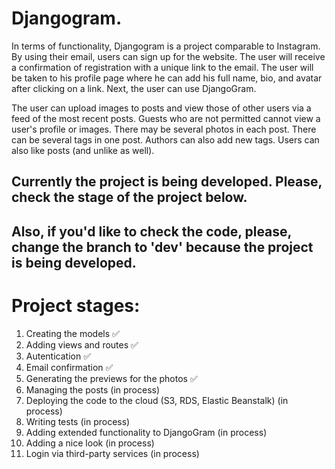 <h1>Djangogram.</h1>

In terms of functionality, Djangogram is a project comparable to Instagram. By using their email, users can sign up for the website. The user will receive a confirmation of registration with a unique link to the email. The user will be taken to his profile page where he can add his full name, bio, and avatar after clicking on a link. Next, the user can use DjangoGram.

The user can upload images to posts and view those of other users via a feed of the most recent posts. Guests who are not permitted cannot view a user's profile or images.
There may be several photos in each post. There can be several tags in one post. Authors can also add new tags. Users can also like posts (and unlike as well).

<h2>Currently the project is being developed. Please, check the stage of the project below.</h2>

<h2>Also, if you'd like to check the code, please, change the branch to 'dev' because the project is being developed.</h2>


<h1>Project stages:</h1>

1. Creating the models ✅
2. Adding views and routes ✅
3. Autentication ✅
4. Email confirmation ✅
5. Generating the previews for the photos ✅
6. Managing the posts (in process)
7. Deploying the code to the cloud (S3, RDS, Elastic Beanstalk) (in process)
8. Writing tests (in process)
9. Adding extended functionality to DjangoGram (in process)
10. Adding a nice look (in process)
11. Login via third-party services (in process)
